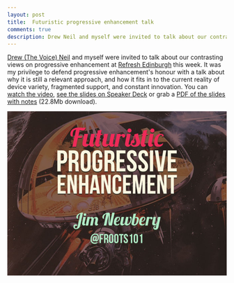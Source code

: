 ```yaml
---
layout: post
title:  Futuristic progressive enhancement talk
comments: true
description: Drew Neil and myself were invited to talk about our contrasting views on progressive enhancement at Refresh Edinburgh this week. Here are the slides from my talk.
---
```


[Drew (The Voice) Neil](http://drewneil.com/) and myself were invited to talk about our contrasting views on progressive enhancement at [Refresh Edinburgh](http://refreshedinburgh.org/) this week. It was my privilege to defend progressive enhancement's honour with a talk about why it is still a relevant approach, and how it fits in to the current reality of device variety, fragmented support, and constant innovation. You can [watch the video](https://vimeo.com/38016394), [see the slides on Speaker Deck](http://speakerdeck.com/u/froots/p/futuristic-progressive-enhancement) or grab a [PDF of the slides with notes](http://dl.dropbox.com/u/6983841/futuristic-progressive-enhancement.pdf) (22.8Mb download).

<a href="http://speakerdeck.com/u/froots/p/futuristic-progressive-enhancement" rel="external"><img src="/images/posts/2012-02-03/futuristic-progressive-enhancement.jpg"></a>
